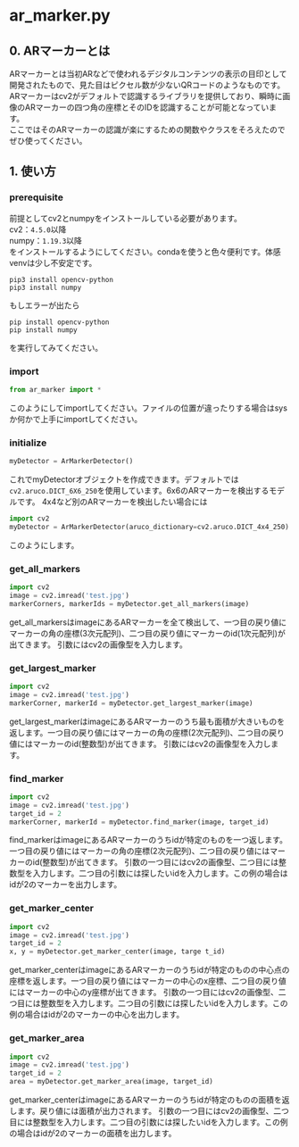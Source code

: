 # ar_marker.py

## 0. ARマーカーとは
ARマーカーとは当初ARなどで使われるデジタルコンテンツの表示の目印として開発されたもので、見た目はピクセル数が少ないQRコードのようなものです。
ARマーカーはcv2がデフォルトで認識するライブラリを提供しており、瞬時に画像のARマーカーの四つ角の座標とそのIDを認識することが可能となっています。  
ここではそのARマーカーの認識が楽にするための関数やクラスをそろえたのでぜひ使ってください。

## 1. 使い方
### prerequisite
前提としてcv2とnumpyをインストールしている必要があります。  
cv2：```4.5.0```以降  
numpy：```1.19.3```以降  
をインストールするようにしてください。condaを使うと色々便利です。体感venvは少し不安定です。
```shell
pip3 install opencv-python
pip3 install numpy
```
もしエラーが出たら
```shell
pip install opencv-python
pip install numpy
```
を実行してみてください。

### import
```python
from ar_marker import *
```
このようにしてimportしてください。ファイルの位置が違ったりする場合はsysか何かで上手にimportしてください。

### initialize
```python
myDetector = ArMarkerDetector()
```
これでmyDetectorオブジェクトを作成できます。デフォルトでは```cv2.aruco.DICT_6X6_250```を使用しています。6x6のARマーカーを検出するモデルです。
4x4など別のARマーカーを検出したい場合には
```python
import cv2
myDetector = ArMarkerDetector(aruco_dictionary=cv2.aruco.DICT_4x4_250)
```
このようにします。

### get_all_markers
```python
import cv2
image = cv2.imread('test.jpg')
markerCorners, markerIds = myDetector.get_all_markers(image)
```
get_all_markersはimageにあるARマーカーを全て検出して、一つ目の戻り値にマーカーの角の座標(3次元配列)、二つ目の戻り値にマーカーのid(1次元配列)が出てきます。
引数にはcv2の画像型を入力します。

### get_largest_marker
```python
import cv2
image = cv2.imread('test.jpg')
markerCorner, markerId = myDetector.get_largest_marker(image)
```
get_largest_markerはimageにあるARマーカーのうち最も面積が大きいものを返します。一つ目の戻り値にはマーカーの角の座標(2次元配列)、二つ目の戻り値にはマーカーのid(整数型)が出てきます。
引数にはcv2の画像型を入力します。

### find_marker
```python
import cv2
image = cv2.imread('test.jpg')
target_id = 2
markerCorner, markerId = myDetector.find_marker(image, target_id)
```
find_markerはimageにあるARマーカーのうちidが特定のものを一つ返します。一つ目の戻り値にはマーカーの角の座標(2次元配列)、二つ目の戻り値にはマーカーのid(整数型)が出てきます。
引数の一つ目にはcv2の画像型、二つ目には整数型を入力します。二つ目の引数には探したいidを入力します。この例の場合はidが2のマーカーを出力します。

### get_marker_center
```python
import cv2
image = cv2.imread('test.jpg')
target_id = 2
x, y = myDetector.get_marker_center(image, targe t_id)
```
get_marker_centerはimageにあるARマーカーのうちidが特定のものの中心点の座標を返します。一つ目の戻り値にはマーカーの中心のx座標、二つ目の戻り値にはマーカーの中心のy座標が出てきます。
引数の一つ目にはcv2の画像型、二つ目には整数型を入力します。二つ目の引数には探したいidを入力します。この例の場合はidが2のマーカーの中心を出力します。

### get_marker_area
```python
import cv2
image = cv2.imread('test.jpg')
target_id = 2
area = myDetector.get_marker_area(image, target_id)
```
get_marker_centerはimageにあるARマーカーのうちidが特定のものの面積を返します。戻り値には面積が出力されます。
引数の一つ目にはcv2の画像型、二つ目には整数型を入力します。二つ目の引数には探したいidを入力します。この例の場合はidが2のマーカーの面積を出力します。